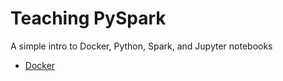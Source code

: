 # Teaching PySpark
A simple intro to Docker, Python, Spark, and Jupyter notebooks

* [Docker](Docker.md) 